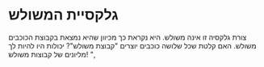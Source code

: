 # גלקסיית המשולש

צורת גלקסיה זו אינה משולש. היא נקראת כך מכיוון שהיא נמצאת בקבוצת הכוכבים משולש.
האם קלטת שכל שלושה כוכבים יוצרים "קבוצת משולש"? יכולות היו להיות לך מליונים של
קבוצות משולש! ",
